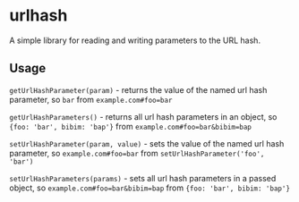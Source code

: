 # urlhash
A simple library for reading and writing parameters to the URL hash.

## Usage

`getUrlHashParameter(param)` - returns the value of the named url hash parameter, so `bar` from `example.com#foo=bar`

`getUrlHashParameters()` - returns all url hash parameters in an object, so `{foo: 'bar', bibim: 'bap'}` from `example.com#foo=bar&bibim=bap`

`setUrlHashParameter(param, value)` - sets the value of the named url hash parameter, so `example.com#foo=bar` from `setUrlHashParameter('foo', 'bar')`

`setUrlHashParameters(params)` - sets all url hash parameters in a passed object, so `example.com#foo=bar&bibim=bap` from `{foo: 'bar', bibim: 'bap'}`
